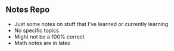 ## Notes Repo
- Just some notes on stuff that I've learned or currently learning
- No specific topics
- Might not be a 100% correct
- Math notes are in latex
